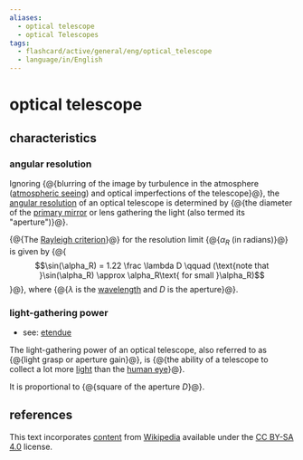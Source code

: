 ```yaml
---
aliases:
  - optical telescope
  - optical Telescopes
tags:
  - flashcard/active/general/eng/optical_telescope
  - language/in/English
---
```


# optical telescope

## characteristics

### angular resolution

Ignoring {@{blurring of the image by turbulence in the atmosphere ([atmospheric seeing](astronomical%20seeing.md)) and optical imperfections of the telescope}@}, the [angular resolution](angular%20resolution.md) of an optical telescope is determined by {@{the diameter of the [primary mirror](primary%20mirror.md) or lens gathering the light (also termed its "aperture")}@}. <!--SR:!2025-01-28,127,290!2025-07-12,270,330-->

{@{The [Rayleigh criterion](angular%20resolution.md#Rayleigh's%20criterion)}@} for the resolution limit {@{$\alpha_R$ (in radians)}@} is given by {@{$$\sin(\alpha_R) = 1.22 \frac \lambda D \qquad (\text{note that }\sin(\alpha_R) \approx \alpha_R\text{ for small }\alpha_R)$$}@}, where {@{$\lambda$ is the [wavelength](wavelength.md) and $D$ is the aperture}@}. <!--SR:!2025-08-16,301,330!2025-02-09,148,310!2025-07-21,279,330!2025-07-21,279,330-->

### light-gathering power

- see: [etendue](etendue.md)

The light-gathering power of an optical telescope, also referred to as {@{light grasp or aperture gain}@}, is {@{the ability of a telescope to collect a lot more [light](light.md) than the [human eye](human%20eye.md)}@}. <!--SR:!2025-03-09,168,310!2025-09-10,292,290-->

It is proportional to {@{square of the aperture $D$}@}. <!--SR:!2025-06-13,248,330-->

## references

This text incorporates [content](https://en.wikipedia.org/wiki/optical_telescope) from [Wikipedia](Wikipedia.md) available under the [CC BY-SA 4.0](https://creativecommons.org/licenses/by-sa/4.0/) license.
